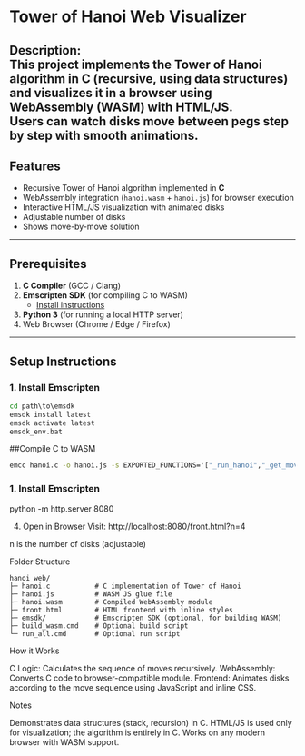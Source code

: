 # Tower of Hanoi Web Visualizer

**Description:**  
This project implements the **Tower of Hanoi** algorithm in **C** (recursive, using data structures) and visualizes it in a browser using **WebAssembly (WASM)** with **HTML/JS**.  
Users can watch disks move between pegs step by step with smooth animations.
 --
## Features
- Recursive Tower of Hanoi algorithm implemented in **C**
- WebAssembly integration (`hanoi.wasm` + `hanoi.js`) for browser execution
- Interactive HTML/JS visualization with animated disks
- Adjustable number of disks
- Shows move-by-move solution

---

## Prerequisites
1. **C Compiler** (GCC / Clang)  
2. **Emscripten SDK** (for compiling C to WASM)  
   - [Install instructions](https://emscripten.org/docs/getting_started/downloads.html)  
3. **Python 3** (for running a local HTTP server)  
4. Web Browser (Chrome / Edge / Firefox)

---

## Setup Instructions

### 1. Install Emscripten
```bat
cd path\to\emsdk
emsdk install latest
emsdk activate latest
emsdk_env.bat
 ```
##Compile C to WASM
```bat
emcc hanoi.c -o hanoi.js -s EXPORTED_FUNCTIONS='["_run_hanoi","_get_move_from","_get_move_to"]' -s EXPORTED_RUNTIME_METHODS='["ccall","cwrap"]
 ```

### 1. Install Emscripten

python -m http.server 8080

4. Open in Browser
Visit:
http://localhost:8080/front.html?n=4

n is the number of disks (adjustable)

Folder Structure
 ```
hanoi_web/
├─ hanoi.c           # C implementation of Tower of Hanoi
├─ hanoi.js          # WASM JS glue file
├─ hanoi.wasm        # Compiled WebAssembly module
├─ front.html        # HTML frontend with inline styles
├─ emsdk/            # Emscripten SDK (optional, for building WASM)
├─ build_wasm.cmd    # Optional build script
└─ run_all.cmd       # Optional run script
 ```

How it Works

C Logic: Calculates the sequence of moves recursively.
WebAssembly: Converts C code to browser-compatible module.
Frontend: Animates disks according to the move sequence using JavaScript and inline CSS.

Notes

Demonstrates data structures (stack, recursion) in C.
HTML/JS is used only for visualization; the algorithm is entirely in C.
Works on any modern browser with WASM support.

